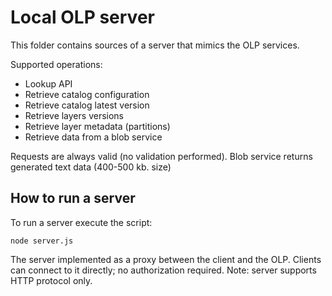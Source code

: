 # Local OLP server

This folder contains sources of a server that mimics the OLP services.

Supported operations:

* Lookup API
* Retrieve catalog configuration
* Retrieve catalog latest version
* Retrieve layers versions
* Retrieve layer metadata (partitions)
* Retrieve data from a blob service

Requests are always valid (no validation performed).
Blob service returns generated text data (400-500 kb. size)

## How to run a server

To run a server execute the script:

```shell
node server.js
```

The server implemented as a proxy between the client and the OLP. Clients can connect to it directly; no authorization required.
Note: server supports HTTP protocol only.